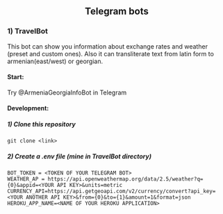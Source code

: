 <h2 align="center">Telegram bots</h2>

### 1) TravelBot
This bot can show you information about exchange rates and weather (preset and custom ones).
Also it can transliterate text from latin form to armenian(east/west) or georgian. 

#### Start:
Try @ArmeniaGeorgiaInfoBot in Telegram

#### Development:
##### 1) Clone this repository
    git clone <link>
##### 2) Create a .env file (mine in TravelBot directory)
    BOT_TOKEN = <TOKEN OF YOUR TELEGRAM BOT>
    WEATHER_AP = https://api.openweathermap.org/data/2.5/weather?q={0}&appid=<YOUR API KEY>&units=metric
    CURRENCY_API=https://api.getgeoapi.com/v2/currency/convert?api_key=<YOUR ANOTHER API KEY>&from={0}&to={1}&amount=1&format=json
    HEROKU_APP_NAME=<NAME OF YOUR HEROKU APPLICATION>
